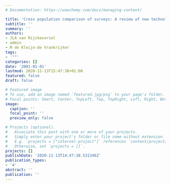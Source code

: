 ```yaml
---
# Documentation: https://wowchemy.com/docs/managing-content/

title: 'Cross population comparison of surveys: A review of new technologies'
subtitle: ''
summary: ''
authors:
- JLA van Rijckevorsel
- admin
- M de Kleijn-de Vrankrijker
tags:
- '""'
categories: []
date: '2001-01-01'
lastmod: 2020-11-13T15:47:38+01:00
featured: false
draft: false

# Featured image
# To use, add an image named `featured.jpg/png` to your page's folder.
# Focal points: Smart, Center, TopLeft, Top, TopRight, Left, Right, BottomLeft, Bottom, BottomRight.
image:
  caption: ''
  focal_point: ''
  preview_only: false

# Projects (optional).
#   Associate this post with one or more of your projects.
#   Simply enter your project's folder or file name without extension.
#   E.g. `projects = ["internal-project"]` references `content/project/deep-learning/index.md`.
#   Otherwise, set `projects = []`.
projects: []
publishDate: '2020-11-13T14:47:38.531346Z'
publication_types:
- '4'
abstract: ''
publication: ''
---
```

